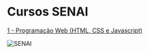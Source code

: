 # Cursos SENAI

[1 - Programação Web (HTML, CSS e Javascript)](https://github.com/Aluno7/CursoProgramacaoWebHtmlCssJavascript)



![SENAI](https://aluno7.github.io/Desafio1-Aula1/img/senai-165.png)
